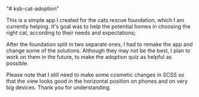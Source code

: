 "# ksb-cat-adoption" 

This is a simple app I created for the cats rescue foundation, which I am currently helping.
It's goal was to help the potential homes in choosing the right cat, according to their needs and expectations;

After the foundation split in two separate ones, I had to remake the app and change some of the solutions. Although they may not be the best, I plan to work on them in the future, to make the adoption quiz as helpful as possible.

Please note that I still need to make some cosmetic changes in SCSS so that the view looks good in the horizontal position on phones and on very big devices.
Thank you for understanding.
